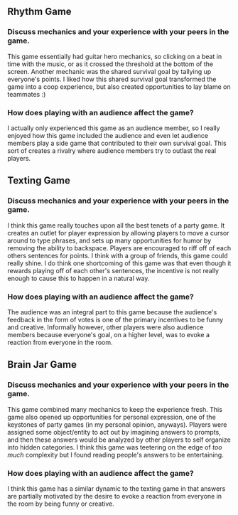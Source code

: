## Rhythm Game

### Discuss mechanics and your experience with your peers in the game.

This game essentially had guitar hero mechanics, so clicking on a beat in time with the music, or as it crossed the threshold at the bottom of the screen. Another mechanic was the shared survival goal by tallying up everyone's points. I liked how this shared survival goal transformed the game into a coop experience, but also created opportunities to lay blame on teammates :)

### How does playing with an audience affect the game?

I actually only experienced this game as an audience member, so I really enjoyed how this game included the audience and even let audience members play a side game that contributed to their own survival goal. This sort of creates a rivalry where audience members try to outlast the real players.

## Texting Game

### Discuss mechanics and your experience with your peers in the game.

I think this game really touches upon all the best tenets of a party game. It creates an outlet for player expression by allowing players to move a cursor around to type phrases, and sets up many opportunities for humor by removing the ability to backspace. Players are encouraged to riff off of each others sentences for points. I think with a group of friends, this game could really shine. I do think one shortcoming of this game was that even though it rewards playing off of each other's sentences, the incentive is not really enough to cause this to happen in a natural way.

### How does playing with an audience affect the game?

The audience was an integral part to this game because the audience's feedback in the form of votes is one of the primary incentives to be funny and creative. Informally however, other players were also audience members because everyone's goal, on a higher level, was to evoke a reaction from everyone in the room.

## Brain Jar Game

### Discuss mechanics and your experience with your peers in the game.

This game combined many mechanics to keep the experience fresh. This game also opened up opportunities for personal expression, one of the keystones of party games (in my personal opinion, anyways). Players were assigned some object/entity to act out by imagining answers to prompts, and then these answers would be analyzed by other players to self organize into hidden categories. I think this game was teetering on the edge of *too much* complexity but I found reading people's answers to be entertaining.

### How does playing with an audience affect the game?

I think this game has a similar dynamic to the texting game in that answers are partially motivated by the desire to evoke a reaction from everyone in the room by being funny or creative.
